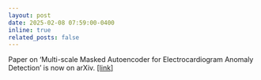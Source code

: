 ```yaml
---
layout: post
date: 2025-02-08 07:59:00-0400
inline: true
related_posts: false
---
```


Paper on ‘Multi-scale Masked Autoencoder for Electrocardiogram Anomaly Detection’ is now on arXiv. [[link]](https://arxiv.org/pdf/2502.05494)
